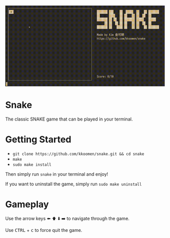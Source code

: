 ![demo](demo-snake.gif?)

# Snake

The classic SNAKE game that can be played in your terminal.

# Getting Started

- `git clone https://github.com/kkoomen/snake.git && cd snake`
- `make`
- `sudo make install`

Then simply run `snake` in your terminal and enjoy!

If you want to uninstall the game, simply run `sudo make uninstall`

# Gameplay

Use the arrow keys :arrow_left: :arrow_up: :arrow_down: :arrow_right: to
navigate through the game.

Use <kbd>CTRL</kbd> + <kbd>c</kbd> to force quit the game.
